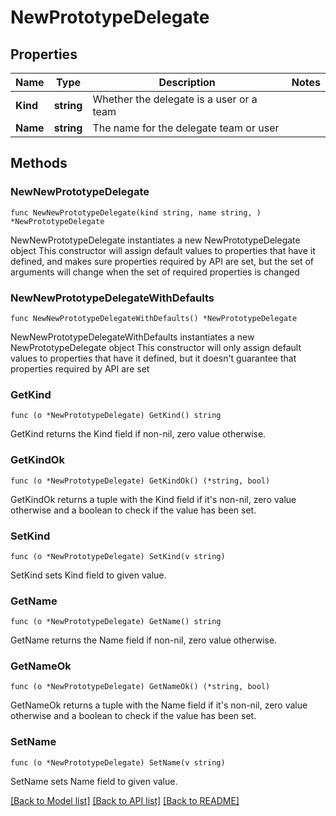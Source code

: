 # NewPrototypeDelegate

## Properties

Name | Type | Description | Notes
------------ | ------------- | ------------- | -------------
**Kind** | **string** | Whether the delegate is a user or a team | 
**Name** | **string** | The name for the delegate team or user | 

## Methods

### NewNewPrototypeDelegate

`func NewNewPrototypeDelegate(kind string, name string, ) *NewPrototypeDelegate`

NewNewPrototypeDelegate instantiates a new NewPrototypeDelegate object
This constructor will assign default values to properties that have it defined,
and makes sure properties required by API are set, but the set of arguments
will change when the set of required properties is changed

### NewNewPrototypeDelegateWithDefaults

`func NewNewPrototypeDelegateWithDefaults() *NewPrototypeDelegate`

NewNewPrototypeDelegateWithDefaults instantiates a new NewPrototypeDelegate object
This constructor will only assign default values to properties that have it defined,
but it doesn't guarantee that properties required by API are set

### GetKind

`func (o *NewPrototypeDelegate) GetKind() string`

GetKind returns the Kind field if non-nil, zero value otherwise.

### GetKindOk

`func (o *NewPrototypeDelegate) GetKindOk() (*string, bool)`

GetKindOk returns a tuple with the Kind field if it's non-nil, zero value otherwise
and a boolean to check if the value has been set.

### SetKind

`func (o *NewPrototypeDelegate) SetKind(v string)`

SetKind sets Kind field to given value.


### GetName

`func (o *NewPrototypeDelegate) GetName() string`

GetName returns the Name field if non-nil, zero value otherwise.

### GetNameOk

`func (o *NewPrototypeDelegate) GetNameOk() (*string, bool)`

GetNameOk returns a tuple with the Name field if it's non-nil, zero value otherwise
and a boolean to check if the value has been set.

### SetName

`func (o *NewPrototypeDelegate) SetName(v string)`

SetName sets Name field to given value.



[[Back to Model list]](../README.md#documentation-for-models) [[Back to API list]](../README.md#documentation-for-api-endpoints) [[Back to README]](../README.md)



